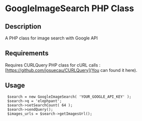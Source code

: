 # GoogleImageSearch PHP Class

## Description 
A PHP class for image search with Google API

## Requirements
Requires CURLQuery PHP class for cURL calls : [https://github.com/josuecau/CURLQuery](You can found it here). 

## Usage
     $search = new GoogleImageSearch( 'YOUR_GOOGLE_API_KEY' );
     $search->q = 'elephpant';
     $search->setSearchCount( 64 );
     $search->sendQuery();
     $images_urls = $search->getImagesUrl();

